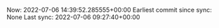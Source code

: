 Now: 2022-07-06 14:39:52.285555+00:00 Earliest commit since sync: None Last sync: 2022-07-06 09:27:40+00:00

